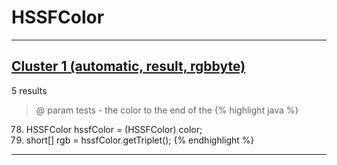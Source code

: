 # HSSFColor

***

## [Cluster 1 (automatic, result, rgbbyte)](./1)
5 results
> @ param tests - the color to the end of the 
{% highlight java %}
78. HSSFColor hssfColor = (HSSFColor) color;
79. short[] rgb = hssfColor.getTriplet();
{% endhighlight %}

***

